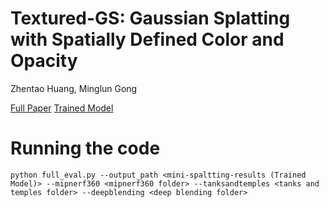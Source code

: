 # Textured-GS: Gaussian Splatting with Spatially Defined Color and Opacity
Zhentao Huang, Minglun Gong

 [Full Paper](https://arxiv.org/abs/2407.09733)
 [Trained Model](https://drive.google.com/file/d/1at3lJv4-R6PjpAKAk-pjyXdO9_RrxPUp/view?usp=sharing)

# Running the code
```shell
python full_eval.py --output_path <mini-spaltting-results (Trained Model)> --mipnerf360 <mipnerf360 folder> --tanksandtemples <tanks and temples folder> --deepblending <deep blending folder>
```
